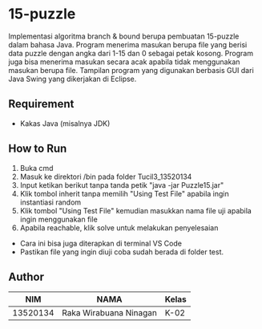 # 15-puzzle
Implementasi algoritma branch & bound berupa pembuatan 15-puzzle dalam bahasa Java.
Program menerima masukan berupa file yang berisi data puzzle dengan angka dari 1-15 dan 0 sebagai petak kosong.
Program juga bisa menerima masukan secara acak apabila tidak menggunakan masukan berupa file.
Tampilan program yang digunakan berbasis GUI dari Java Swing yang dikerjakan di Eclipse.

## Requirement
- Kakas Java (misalnya JDK)

## How to Run
1. Buka cmd
2. Masuk ke direktori /bin pada folder Tucil3_13520134
3. Input ketikan berikut tanpa tanda petik "java -jar Puzzle15.jar"
4. Klik tombol inherit tanpa memilih "Using Test File" apabila ingin instantiasi random
5. Klik tombol "Using Test File" kemudian masukkan nama file uji apabila ingin menggunakan file
6. Apabila reachable, klik solve untuk melakukan penyelesaian

* Cara ini bisa juga diterapkan di terminal VS Code
* Pastikan file yang ingin diuji coba sudah berada di folder test.

## Author
| NIM      | NAMA                        | Kelas |
|----------|-----------------------------|-------|
| 13520134 | Raka Wirabuana Ninagan      | K-02  |
